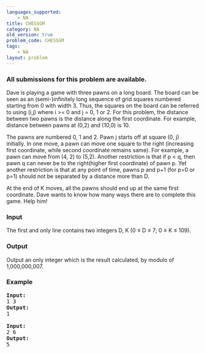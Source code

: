 ```yaml
---
languages_supported:
    - NA
title: CHESSGM
category: NA
old_version: true
problem_code: CHESSGM
tags:
    - NA
layout: problem
---
```

###  All submissions for this problem are available. 

Dave is playing a game with three pawns on a long board. The board can be seen as an (semi-)infinitely long sequence of grid squares numbered starting from 0 with width 3. Thus, the squares on the board can be referred to using (i,j) where i >= 0 and j = 0, 1 or 2. For this problem, the distance between two pawns is the distance along the first coordinate. For example, distance between pawns at (0,2) and (10,0) is 10.

The pawns are numbered 0, 1 and 2. Pawn j starts off at square (0, j) initially. In one move, a pawn can move one square to the right (increasing first coordinate, while second coordinate remains same). For example, a pawn can move from (4, 2) to (5,2). Another restriction is that if p < q, then pawn q can never be to the right(higher first coordinate) of pawn p. Yet another restriction is that at any point of time, pawns p and p+1 (for p=0 or p=1) should not be separated by a distance more than D.

At the end of K moves, all the pawns should end up at the same first coordinate. Dave wants to know how many ways there are to complete this game. Help him!

### Input

The first and only line contains two integers D, K (0 ≤ D ≤ 7; 0 ≤ K ≤ 109).

### Output

Output an only integer which is the result calculated, by modulo of 1,000,000,007.

### Example

<pre>
<b>Input:</b>
1 3
<b>Output:</b>
1

<b>Input:</b>
2 6
<b>Output:</b>
5
</pre>
